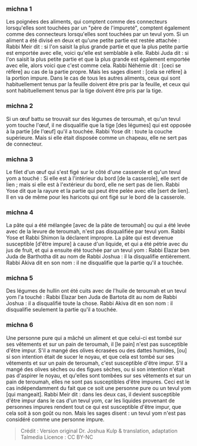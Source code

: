 
### michna 1
Les poignées des aliments, qui comptent comme des connecteurs lorsqu'elles sont touchées par un "père de l'impureté", comptent également comme des connecteurs lorsqu'elles sont touchées par un tevul yom. Si un aliment a été divisé en deux et qu'une petite partie est restée attachée : Rabbi Meir dit : si l'on saisit la plus grande partie et que la plus petite partie est emportée avec elle, voici qu'elle est semblable à elle. Rabbi Juda dit : si l'on saisit la plus petite partie et que la plus grande est également emportée avec elle, alors voici que c'est comme cela. Rabbi Néhémie dit : [ceci se réfère] au cas de la partie propre. Mais les sages disent : [cela se réfère] à la portion impure. Dans le cas de tous les autres aliments, ceux qui sont habituellement tenus par la feuille doivent être pris par la feuille, et ceux qui sont habituellement tenus par la tige doivent être pris par la tige.

### michna 2
Si un œuf battu se trouvait sur des légumes de teroumah, et qu'un tevul yom touche l'œuf, il ne disqualifie que la tige [des légumes] qui est opposée à la partie [de l'œuf] qu'il a touchée. Rabbi Yose dit : toute la couche supérieure. Mais si elle était disposée comme un chapeau, elle ne sert pas de connecteur.

### michna 3
Le filet d'un œuf qui s'est figé sur le côté d'une casserole et qu'un tevul yom a touché : Si elle est à l'intérieur du bord [de la casserole], elle sert de lien ; mais si elle est à l'extérieur du bord, elle ne sert pas de lien. Rabbi Yose dit que la rayure et la partie qui peut être pelée avec elle [sert de lien]. Il en va de même pour les haricots qui ont figé sur le bord de la casserole.

### michna 4
La pâte qui a été mélangée [avec de la pâte de teroumah] ou qui a été levée avec de la levure de teroumah, n'est pas disqualifiée par tevul yom. Rabbi Yose et Rabbi Shimon la déclarent impropre. La pâte qui est devenue susceptible [d'être impure] à cause d'un liquide, et qui a été pétrie avec du jus de fruit, et qui a ensuite été touchée par un tevul yom : Rabbi Elazar ben Juda de Barthotha dit au nom de Rabbi Joshua : il la disqualifie entièrement. Rabbi Akiva dit en son nom : il ne disqualifie que la partie qu'il a touchée.

### michna 5
Des légumes de hullin ont été cuits avec de l'huile de teroumah et un tevul yom l'a touché : Rabbi Elazar ben Juda de Bartota dit au nom de Rabbi Joshua : il a disqualifié toute la chose. Rabbi Akiva dit en son nom : il disqualifie seulement la partie qu'il a touchée.

### michna 6
Une personne pure qui a mâché un aliment et que celui-ci est tombé sur ses vêtements et sur un pain de teroumah, il [le pain] n'est pas susceptible d'être impur. S'il a mangé des olives écrasées ou des dattes humides, [ou] si son intention était de sucer le noyau, et que cela est tombé sur ses vêtements et sur un pain de teroumah, c'est susceptible d'être impur. S'il a mangé des olives sèches ou des figues sèches, ou si son intention n'était pas d'aspirer le noyau, et qu'elles sont tombées sur ses vêtements et sur un pain de teroumah, elles ne sont pas susceptibles d'être impures. Ceci est le cas indépendamment du fait que ce soit une personne pure ou un tevul yom [qui mangeait]. Rabbi Meir dit : dans les deux cas, il devient susceptible d'être impur dans le cas d'un tevul yom, car les liquides provenant de personnes impures rendent tout ce qui est susceptible d'être impur, que cela soit à son goût ou non. Mais les sages disent : un tevul yom n'est pas considéré comme une personne impure.

>Crédit : Version original Dr. Joshua Kulp & translation, adaptation Talmedia
>Licence : CC BY-NC